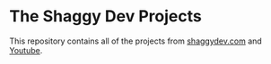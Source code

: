 # The Shaggy Dev Projects

This repository contains all of the projects from [shaggydev.com](shaggydev.com) and [Youtube](https://www.youtube.com/channel/UCoiLPC6AQHmJNSwdN1xmuWA).